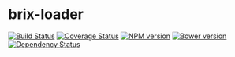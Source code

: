 brix-loader
===========

[![Build Status](https://api.travis-ci.org/thx/brix-loader.svg)](http://travis-ci.org/thx/brix-loader)
[![Coverage Status](https://img.shields.io/coveralls/thx/brix-loader.svg)](https://coveralls.io/r/thx/brix-loader?branch=master)
[![NPM version](https://badge.fury.io/js/mockjs.svg)](http://badge.fury.io/js/mockjs)
[![Bower version](https://badge.fury.io/bo/mockjs.svg)](http://badge.fury.io/bo/mockjs)
[![Dependency Status](https://gemnasium.com/thx/brix-loader.svg)](https://gemnasium.com/thx/brix-loader)

<!-- 

https://github.com/pahen/madge
	sudo npm -g install madge
	sudo brew install graphviz
	madge --format amd ./src/
	madge --format amd --image ./doc/dependencies.png ./src/
		blue = has dependencies
		green = has no dependencies
		red = has circular dependencies

.editorconfig
	https://github.com/search?o=desc&q=gulp+boilerplate&ref=searchresults&s=stars&type=Repositories&utf8=%E2%9C%93
    https://github.com/sindresorhus/gulp-plugin-boilerplate/

r.js
    sudo npm install -g requirejs
    r.js -o build.js
    https://github.com/jrburke/r.js/blob/master/build/example.build.js
 
 -->